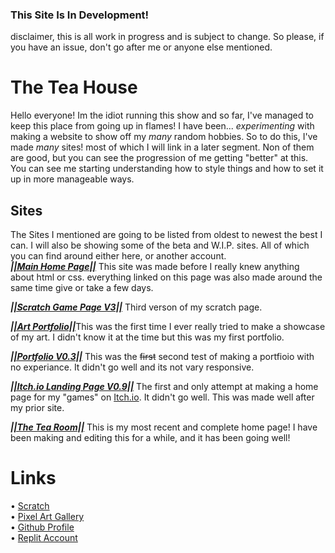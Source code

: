 ### This Site Is In Development!
disclaimer, this is all work in progress and is subject to change. So please, if you have an issue, don't go after me or anyone else mentioned.

# The Tea House
Hello everyone! Im the idiot running this show and so far, I've managed to keep this place from going up in flames! I have been... <em>experimenting</em> with making a website to show off my <em>many</em> random hobbies. So to do this, I've made <em>many</em> sites! most of which I will link in a later segment. Non of them are good, but you can see the progression of me getting "better" at this. You can see me starting understanding how to style things and how to set it up in more manageable ways.

## Sites 
The Sites I mentioned are going to be listed from oldest to newest the best I can. I will also be showing some of the beta and W.I.P. sites. All of which you can find around either here, or another account.<br>
<a href="https://mariop-me.github.io/"><strong><em>||Main Home Page||</em></strong></a> This site was made before I really knew anything about html or css. everything linked on this page was also made around the same time give or take a few days.<br>

<a href="https://mariop-me.github.io/Branches/BataTestSecretAppleSauce/ScratchGameGamma.html"><strong><em>||Scratch Game Page V3||</em></strong></a> Third verson of my scratch page.<br>

<a href="https://mariop-me.github.io/Branches/BataTestSecretAppleSauce/ArtPageTest.html"><strong><em>||Art Portfolio||</em></strong></a>This was the first time I ever really tried to make a showcase of my art. I didn't know it at the time but this was my first portfolio.<br>

<a href="https://m-folio.moomoop1.repl.co/"><strong><em>||Portfolio V0.3||</em></strong></a> This was the <s>first</s> second test of making a portfioio with no experiance. It didn't go well and its not vary responsive.<br>

<a href="https://itchiolandingpage.moomoop1.repl.co/"><strong><em>||Itch.io Landing Page V0.9||</em></strong></a> The first and only attempt at making a home page for my "games" on <a href="https://itch.io/">Itch.io</a>. It didn't go well. This was made well after my prior site.

<a href="https://thetearoom.moomoop1.repl.co/"><strong><em>||The Tea Room||</em></strong></a> This is my most recent and complete home page! I have been making and editing this for a while, and it has been going well!

# Links
• <a href=" https://scratch.mit.edu/users/bananapuding1232/">Scratch</a><br>
• <a href="https://www.pixilart.com/tea-master">Pixel Art Gallery</a><br>
• <a href="https://github.com/MarioP-Me">Github Profile</a><br>
• <a href="https://replit.com/@MooMoop1">Replit Account</a><br>
